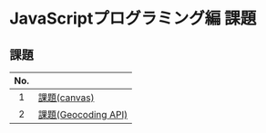 # JavaScriptプログラミング編 課題

## 課題

| No. |  |
| :---: | --- |
| 1 | [課題(canvas)](./canvas/index.md) |
| 2 | [課題(Geocoding API)](./01/index.md) |
